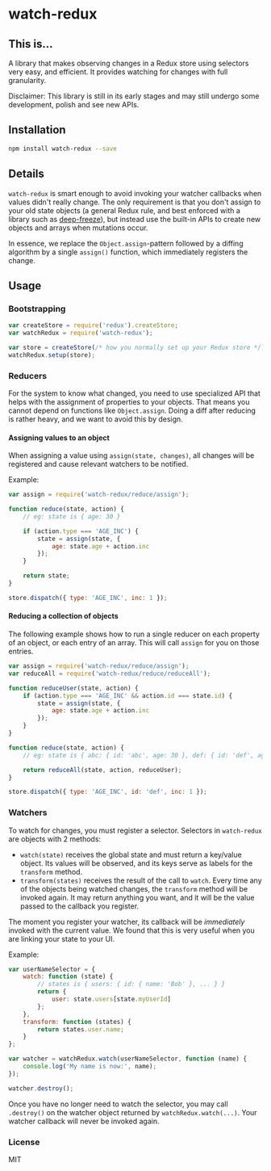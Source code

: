 # watch-redux

## This is...

A library that makes observing changes in a Redux store using selectors very easy, and efficient. It provides watching
for changes with full granularity.

Disclaimer: This library is still in its early stages and may still undergo some development, polish and see new APIs.

## Installation

```sh
npm install watch-redux --save
```

## Details

`watch-redux` is smart enough to avoid invoking your watcher callbacks when values didn't really change. The only
requirement is that you don't assign to your old state objects (a general Redux rule, and best enforced with a library
such as [deep-freeze](https://www.npmjs.com/package/deep-freeze)), but instead use the built-in APIs to create new
objects and arrays when mutations occur.

In essence, we replace the `Object.assign`-pattern followed by a diffing algorithm by a single `assign()` function,
which immediately registers the change.

## Usage

### Bootstrapping

```js
var createStore = require('redux').createStore;
var watchRedux = require('watch-redux');

var store = createStore(/* how you normally set up your Redux store */);
watchRedux.setup(store);
```

### Reducers

For the system to know what changed, you need to use specialized API that helps with the assignment of properties to
your objects. That means you cannot depend on functions like `Object.assign`. Doing a diff after reducing is rather
heavy, and we want to avoid this by design.

#### Assigning values to an object

When assigning a value using `assign(state, changes)`, all changes will be registered and cause relevant watchers to be
notified.

Example:

```js
var assign = require('watch-redux/reduce/assign');

function reduce(state, action) {
	// eg: state is { age: 30 }

	if (action.type === 'AGE_INC') {
		state = assign(state, {
			age: state.age + action.inc
		});
	}

	return state;
}

store.dispatch({ type: 'AGE_INC', inc: 1 });
```

#### Reducing a collection of objects

The following example shows how to run a single reducer on each property of an object, or each entry of an array. This
will call `assign` for you on those entries.

```js
var assign = require('watch-redux/reduce/assign');
var reduceAll = require('watch-redux/reduce/reduceAll');

function reduceUser(state, action) {
	if (action.type === 'AGE_INC' && action.id === state.id) {
		state = assign(state, {
			age: state.age + action.inc
		});
	}
}

function reduce(state, action) {
	// eg: state is { abc: { id: 'abc', age: 30 }, def: { id: 'def', age: 40 } }

	return reduceAll(state, action, reduceUser);
}

store.dispatch({ type: 'AGE_INC', id: 'def', inc: 1 });
```

### Watchers

To watch for changes, you must register a selector. Selectors in `watch-redux` are objects with 2 methods:

* `watch(state)` receives the global state and must return a key/value object. Its values will be observed, and its keys
  serve as labels for the `transform` method.
* `transform(states)` receives the result of the call to `watch`. Every time any of the objects being watched changes,
  the `transform` method will be invoked again. It may return anything you want, and it will be the value passed to the
  callback you register.

The moment you register your watcher, its callback will be *immediately* invoked with the current value. We found that
this is very useful when you are linking your state to your UI.

Example:

```js
var userNameSelector = {
	watch: function (state) {
		// states is { users: { id: { name: 'Bob' }, ... } }
		return {
			user: state.users[state.myUserId]
		};
	},
	transform: function (states) {
		return states.user.name;
	}
};

var watcher = watchRedux.watch(userNameSelector, function (name) {
	console.log('My name is now:', name);
});

watcher.destroy();
```

Once you have no longer need to watch the selector, you may call `.destroy()` on the watcher object returned by
`watchRedux.watch(...)`. Your watcher callback will never be invoked again.

### License

MIT
